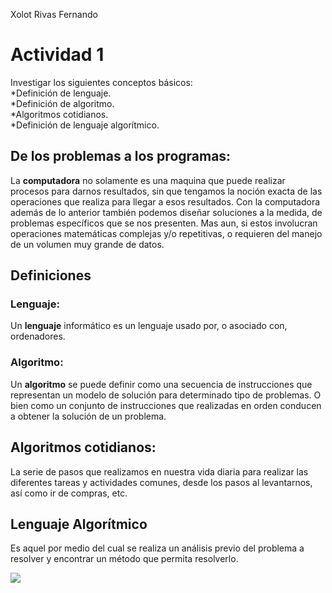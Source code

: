 Xolot Rivas Fernando
# Actividad 1
Investigar los siguientes conceptos básicos:
<br>
*Definición de lenguaje.
<br>
*Definición de algoritmo.
<br>
*Algoritmos cotidianos.
<br>
*Definición de lenguaje algorítmico.
## De los problemas a los programas:
La **computadora** no solamente es una maquina que puede realizar procesos para darnos resultados, sin que tengamos la noción exacta de las operaciones que realiza para llegar a esos resultados. Con la computadora además de lo anterior también podemos diseñar soluciones a la medida, de problemas específicos que se nos presenten. Mas aun, si estos involucran operaciones matemáticas complejas y/o repetitivas, o requieren del manejo de un volumen muy grande de datos.
## Definiciones
### Lenguaje: 
Un **lenguaje** informático es un lenguaje usado por, o asociado con, ordenadores.
### Algoritmo:
Un **algoritmo** se puede definir como una secuencia de instrucciones que representan un modelo de solución para determinado tipo de problemas. O bien como un conjunto de instrucciones que realizadas en orden conducen a obtener la solución de un problema.

## Algoritmos cotidianos:
La serie de pasos que realizamos en nuestra vida diaria para realizar las diferentes tareas y actividades comunes, desde los pasos al levantarnos, así como ir de compras, etc.

## Lenguaje Algorítmico
Es aquel por medio del cual se realiza un análisis previo del problema a resolver y encontrar un método que permita resolverlo.

![](https://st3.depositphotos.com/2704315/12963/v/950/depositphotos_129638540-stock-illustration-happy-child-character-doing-homework.jpg)
